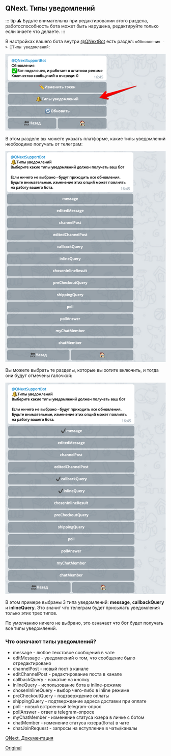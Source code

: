## QNext. Типы уведомлений
::: tip
⚠️ Будьте внимательны при редактировании этого раздела, работоспособность бота может быть нарушена, редактируйте только если знаете что делаете.
:::

В настройках вашего бота внутри [@QNextBot](https://t.me/qnextbot) есть раздел: `⚙️Обновления -> 🔔Типы уведомлений`:

![](./1.png)

В этом разделе вы можете указать платформе, какие типы уведомлений необходимо получать от телеграм:

![](./2.png)

Вы можете выбрать те разделы, которые вы хотите включить, и тогда они будут отмечены галочкой:

![](./3.png)

В этом примере выбраны 3 типа уведомлений: **message**, **callbackQuery** и **inlineQuery**. Это значит что телеграм будет присылать уведомления только этих трех типов.

По умолчанию ничего не выбрано, это означает что бот будет получать все типы  уведомлений. 
### Что означают типы уведомлений?
* message - любое текстовое сообщений в чате
* editMessage - уведомлений о том, что сообщение было отредактировано
* channelPost - новый пост в канале
* editChannelPost - редактирование поста в канале
* callbackQuery - нажатие на кнопку
* inlineQuery - использование бота в inline-режиме
* chosenInlineQuery - выбор чего-либо в inline режиме
* preCheckoutQuery - подтверждение оплаты
* shippingQuery - подтверждение адреса доставки при оплате
* poll - новый встроенный telegram-опрос
* pollAnswer - ответ в telegram-опросе
* myChatMember - изменение статуса юзера в личке с ботом
* chatMember - изменение статуса юзера(бота) в чате
* chatJoinRequest - запросы на вступление в чаты/каналы



[QNext. Документация](/docs-test/ph)






  
[Original](https://telegra.ph/QNext-Root-Notifications-06-17)